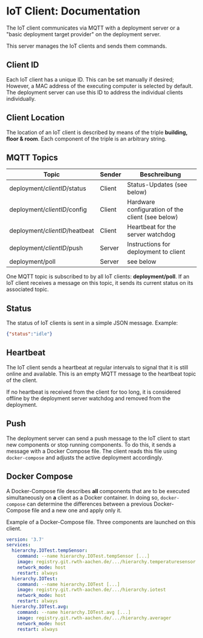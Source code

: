 <!-- (c) https://github.com/MontiCore/monticore -->
# IoT Client: Documentation
The IoT client communicates via MQTT with a deployment server or a "basic deployment target provider" on the deployment server.

This server manages the IoT clients and sends them commands.

## Client ID
Each IoT client has a unique ID.
This can be set manually if desired;
However, a MAC address of the executing computer is selected by default.
The deployment server can use this ID to address the individual clients individually.

## Client Location
The location of an IoT client is described by means of the triple <b>building, floor & room</b>.
Each component of the triple is an arbitrary string.

## MQTT Topics
| Topic                             | Sender          | Beschreibung                    |
|-----------------------------------|-----------------|---------------------------------|
| deployment/<i>clientID</i>/status | Client | Status-Updates (see below)                    |
| deployment/<i>clientID</i>/config | Client | Hardware configuration of the client (see below) |
| deployment/<i>clientID</i>/heatbeat| Client| Heartbeat for the server watchdog        |
| deployment/<i>clientID</i>/push   | Server | Instructions for deployment to client    |
| deployment/poll                   | Server | see below                              |

One MQTT topic is subscribed to by all IoT clients: <b>deployment/poll</b>.
If an IoT client receives a message on this topic, it sends its current status on its associated topic.

## Status
The status of IoT clients is sent in a simple JSON message. Example:
```json
{"status":"idle"}
```

## Heartbeat
The IoT client sends a heartbeat at regular intervals to signal that it is still online and available.
This is an empty MQTT message to the heartbeat topic of the client.

If no heartbeat is received from the client for too long, it is considered offline by the deployment server watchdog and removed from the deployment.

## Push
The deployment server can send a push message to the IoT client to start new components or stop running components.
To do this, it sends a message with a Docker Compose file.
The client reads this file using ```docker-compose``` and adjusts the active deployment accordingly.

## Docker Compose
A Docker-Compose file describes <b>all</b> components that are to be executed simultaneously on <b>a</b> client as a Docker container.
In doing so, ```docker-compose``` can determine the differences between a previous Docker-Compose file and a new one and apply only it.

Example of a Docker-Compose file. Three components are launched on this client.
```yaml
version: '3.7'
services:
  hierarchy.IOTest.tempSensor:
    command: --name hierarchy.IOTest.tempSensor [...]
    image: registry.git.rwth-aachen.de/.../hierarchy.temperaturesensor
    network_mode: host
    restart: always
  hierarchy.IOTest:
    command: --name hierarchy.IOTest [...]
    image: registry.git.rwth-aachen.de/.../hierarchy.iotest
    network_mode: host
    restart: always
  hierarchy.IOTest.avg:
    command: --name hierarchy.IOTest.avg [...]
    image: registry.git.rwth-aachen.de/.../hierarchy.averager
    network_mode: host
    restart: always
```
